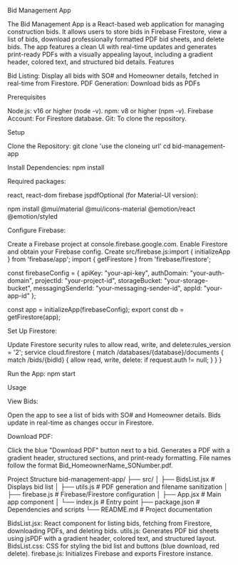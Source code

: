 Bid Management App

The Bid Management App is a React-based web application for managing construction bids. It allows users to store bids in Firebase Firestore, view a list of bids, download professionally formatted PDF bid sheets, and delete bids. The app features a clean UI with real-time updates and generates print-ready PDFs with a visually appealing layout, including a gradient header, colored text, and structured bid details.
Features

Bid Listing: Display all bids with SO# and Homeowner details, fetched in real-time from Firestore.
PDF Generation: Download bids as PDFs


Prerequisites

Node.js: v16 or higher (node -v).
npm: v8 or higher (npm -v).
Firebase Account: For Firestore database.
Git: To clone the repository.

Setup

Clone the Repository:
git clone 'use the cloneing url'
cd bid-management-app


Install Dependencies:
npm install

Required packages:

react, react-dom
firebase
jspdfOptional (for Material-UI version):

npm install @mui/material @mui/icons-material @emotion/react @emotion/styled


Configure Firebase:

Create a Firebase project at console.firebase.google.com.
Enable Firestore and obtain your Firebase config.
Create src/firebase.js:import { initializeApp } from 'firebase/app';
import { getFirestore } from 'firebase/firestore';

const firebaseConfig = {
  apiKey: "your-api-key",
  authDomain: "your-auth-domain",
  projectId: "your-project-id",
  storageBucket: "your-storage-bucket",
  messagingSenderId: "your-messaging-sender-id",
  appId: "your-app-id"
};

const app = initializeApp(firebaseConfig);
export const db = getFirestore(app);




Set Up Firestore:

Update Firestore security rules to allow read, write, and delete:rules_version = '2';
service cloud.firestore {
  match /databases/{database}/documents {
    match /bids/{bidId} {
      allow read, write, delete: if request.auth != null;
    }
  }
}




Run the App:
npm start



Usage

View Bids:

Open the app to see a list of bids with SO# and Homeowner details.
Bids update in real-time as changes occur in Firestore.


Download PDF:

Click the blue "Download PDF" button next to a bid.
Generates a PDF with a gradient header, structured sections, and print-ready formatting.
File names follow the format Bid_HomeownerName_SONumber.pdf.



Project Structure
bid-management-app/
├── src/
│   ├── BidsList.jsx       # Displays bid list
│   ├── utils.js           # PDF generation and filename sanitization
│   ├── firebase.js        # Firebase/Firestore configuration
│   ├── App.jsx            # Main app component
│   └── index.js           # Entry point
├── package.json           # Dependencies and scripts
└── README.md              # Project documentation


BidsList.jsx: React component for listing bids, fetching from Firestore, downloading PDFs, and deleting bids.
utils.js: Generates PDF bid sheets using jsPDF with a gradient header, colored text, and structured layout.
BidsList.css: CSS for styling the bid list and buttons (blue download, red delete).
firebase.js: Initializes Firebase and exports Firestore instance.